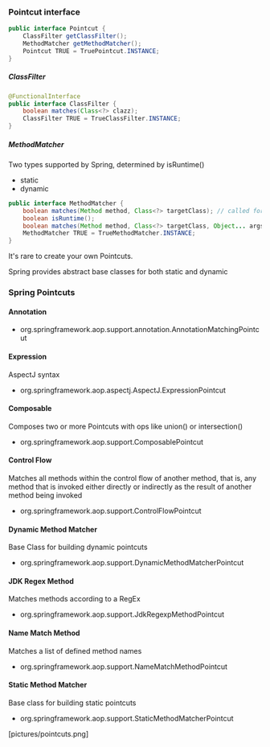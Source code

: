 ### Pointcut interface
```java
public interface Pointcut {
	ClassFilter getClassFilter();
	MethodMatcher getMethodMatcher();
	Pointcut TRUE = TruePointcut.INSTANCE;
}
```
##### ClassFilter
```java
@FunctionalInterface
public interface ClassFilter {
	boolean matches(Class<?> clazz);
	ClassFilter TRUE = TrueClassFilter.INSTANCE;
}
```
##### MethodMatcher
Two types supported by Spring, determined by isRuntime()
 - static
 - dynamic
```java
public interface MethodMatcher {
	boolean matches(Method method, Class<?> targetClass); // called for Dynamic
	boolean isRuntime();
	boolean matches(Method method, Class<?> targetClass, Object... args); // called for Static
	MethodMatcher TRUE = TrueMethodMatcher.INSTANCE;
}
```

It's rare to create your own Pointcuts.

Spring provides abstract base classes for both static and dynamic

### Spring Pointcuts
#### Annotation
 - org.springframework.aop.support.annotation.AnnotationMatchingPointcut

#### Expression
AspectJ syntax
 - org.springframework.aop.aspectj.AspectJ.ExpressionPointcut
 
#### Composable
Composes two or more Pointcuts with ops like union() or intersection()
 - org.springframework.aop.support.ComposablePointcut

#### Control Flow
Matches all methods within the control flow of another method, that is, any method that is invoked
either directly or indirectly as the result of another method being invoked
 - org.springframework.aop.support.ControlFlowPointcut

#### Dynamic Method Matcher
Base Class for building dynamic pointcuts
 - org.springframework.aop.support.DynamicMethodMatcherPointcut
 
#### JDK Regex Method
Matches methods according to a RegEx
 - org.springframework.aop.support.JdkRegexpMethodPointcut
 
#### Name Match Method
Matches a list of defined method names
 - org.springframework.aop.support.NameMatchMethodPointcut
 
#### Static Method Matcher
Base class for building static pointcuts
 - org.springframework.aop.support.StaticMethodMatcherPointcut
 
[pictures/pointcuts.png]

